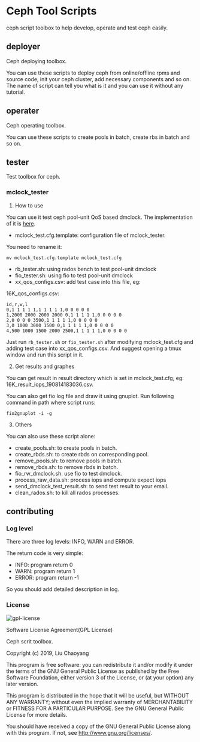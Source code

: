# Ceph Tool Scripts

ceph script toolbox to help develop, operate and test ceph easily.

## deployer

Ceph deploying toolbox.

You can use these scripts to deploy ceph from online/offline rpms and source code, init your ceph cluster, add necessary components and so on. The name of script can tell you what is it and you can use it without any tutorial.

## operater

Ceph operating toolbox.

You can use these scripts to create pools in batch, create rbs in batch and so on.

## tester

Test toolbox for ceph.

### mclock\_tester

1. How to use

You can use it test ceph pool-unit QoS based dmclock. The implementation of it is [here](https://github.com/bspark8/ceph/tree/wip-pool-unit-dmclock).

- mclock\_test.cfg.template: configuration file of mclock\_tester.

You need to rename it:

```
mv mclock_test.cfg.template mclock_test.cfg
```

- rb\_tester.sh: using rados bench to test pool-unit dmclock 
- fio\_tester.sh: using fio to test pool-unit dmclock
- xx\_qos\_configs.csv: add test case into this file, eg:

16K\_qos\_configs.csv:

```
id,r,w,l
0,1 1 1 1 1,1 1 1 1 1,0 0 0 0 0
1,2000 2000 2000 2000 0,1 1 1 1 1,0 0 0 0 0
2,0 0 0 0 3500,1 1 1 1 1,0 0 0 0 0
3,0 1000 3000 1500 0,1 1 1 1 1,0 0 0 0 0
4,500 1000 1500 2000 2500,1 1 1 1 1,0 0 0 0 0
```

Just run `rb_tester.sh` or `fio_tester.sh` after modifying mclock\_test.cfg and adding test case into xx\_qos\_configs.csv. And suggest opening a tmux window and run this script in it.

2. Get results and graphes

You can get result in result directory which is set in mclock\_test.cfg, eg: 16K\_result\_iops\_190814183036.csv.

You can also get fio log file and draw it using gnuplot. Run following command in path where script runs:

```
fio2gnuplot -i -g
```

3. Others

You can also use these script alone:

- create\_pools.sh: to create pools in batch.
- create\_rbds.sh: to create rbds on corresponding pool.
- remove\_pools.sh: to remove pools in batch.
- remove\_rbds.sh: to remove rbds in batch.
- fio\_rw\_dmclock.sh: use fio to test dmclock.
- process\_raw\_data.sh: process iops and compute expect iops
- send\_dmclock\_test\_result.sh: to send test result to your email.
- clean\_rados.sh: to kill all rados processes.

## contributing

### Log level

There are three log levels: INFO, WARN and ERROR. 

The return code is very simple:

- INFO: program return 0
- WARN: program return 1
- ERROR: program return -1

So you should add detailed description in log.

### License

![gpl-license](https://www.gnu.org/graphics/gplv3-127x51.png)

Software License Agreement(GPL License) 

Ceph scrit toolbox. 

Copyright (c) 2019, Liu Chaoyang

This program is free software: you can redistribute it and/or modify it under the terms of the GNU General Public License as published by the Free Software Foundation, either version 3 of the License, or (at your option) any later version.

This program is distributed in the hope that it will be useful, but WITHOUT ANY WARRANTY; without even the implied warranty of MERCHANTABILITY or FITNESS FOR A PARTICULAR PURPOSE. See the GNU General Public License for more details.

You should have received a copy of the GNU General Public License along with this program. If not, see http://www.gnu.org/licenses/.
